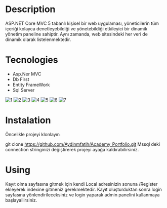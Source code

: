 # Description
ASP.NET Core MVC 5 tabanlı kişisel bir web uygulaması, yöneticilerin tüm içeriği kolayca denetleyebildiği ve yönetebildiği etkileyici bir dinamik yönetim paneline sahiptir. Aynı zamanda, web sitesindeki her veri de dinamik olarak listelenmektedir.
# Tecnologies
* Asp.Ner MVC
* Db First
* Entity FrameWork
* Sql Server

![1](https://github.com/MarulAdam/MyEgitimAkademi_Portfolio/assets/80632086/f1717e64-35e3-4902-820e-fb49963eaa5f)
![2](https://github.com/MarulAdam/MyEgitimAkademi_Portfolio/assets/80632086/4cd46ae3-9810-4cbf-b28e-d95647e4e2c1)
![3](https://github.com/MarulAdam/MyEgitimAkademi_Portfolio/assets/80632086/e531df0a-6350-46e1-8f00-ba27e30da8fa)
![4](https://github.com/MarulAdam/MyEgitimAkademi_Portfolio/assets/80632086/1b2dd922-66b7-497c-b2d7-ed6cd87df959)
![5](https://github.com/MarulAdam/MyEgitimAkademi_Portfolio/assets/80632086/54d31464-31e8-4430-bb03-983728d400be)
![6](https://github.com/MarulAdam/MyEgitimAkademi_Portfolio/assets/80632086/eed4fdf7-02db-4039-a0f8-b0907718007e)
![7](https://github.com/MarulAdam/MyEgitimAkademi_Portfolio/assets/80632086/926eb527-b28a-48db-96d4-a2ed3a204411)

  # Instalation
  Öncelikle projeyi klonlayın

  git clone https://github.com/Aydinmfatih/Academy_Portfolio.git
  Mssql deki connection stringinizi değiştirerek projeyi ayağa kaldırabilirsiniz.

  # Using
  Kayıt olma sayfasına gitmek için kendi Local adresinizin sonuna /Register ekleyerek indexine gitmeniz gerekmektedir. Kayıt oluşturduktan sonra login sayfasına yönlendirileceksiniz ve login yaparak admin panelini kullanmaya başlayailirsiniz.










